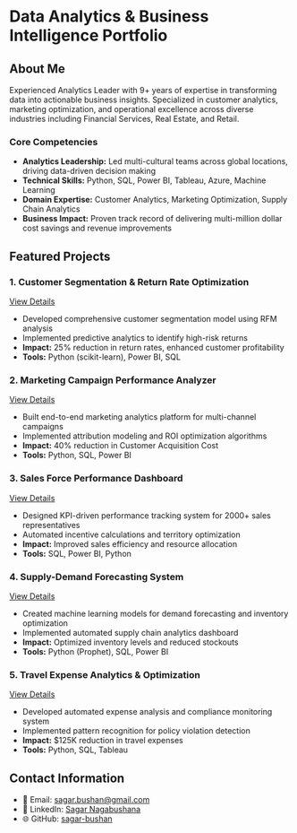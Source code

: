 # Data Analytics & Business Intelligence Portfolio

## About Me
Experienced Analytics Leader with 9+ years of expertise in transforming data into actionable business insights. Specialized in customer analytics, marketing optimization, and operational excellence across diverse industries including Financial Services, Real Estate, and Retail.

### Core Competencies
- **Analytics Leadership:** Led multi-cultural teams across global locations, driving data-driven decision making
- **Technical Skills:** Python, SQL, Power BI, Tableau, Azure, Machine Learning
- **Domain Expertise:** Customer Analytics, Marketing Optimization, Supply Chain Analytics
- **Business Impact:** Proven track record of delivering multi-million dollar cost savings and revenue improvements

## Featured Projects

### 1. Customer Segmentation & Return Rate Optimization
[View Details](./projects/customer-segmentation.md)
- Developed comprehensive customer segmentation model using RFM analysis
- Implemented predictive analytics to identify high-risk returns
- **Impact:** 25% reduction in return rates, enhanced customer profitability
- **Tools:** Python (scikit-learn), Power BI, SQL

### 2. Marketing Campaign Performance Analyzer
[View Details](./projects/marketing-analytics.md)
- Built end-to-end marketing analytics platform for multi-channel campaigns
- Implemented attribution modeling and ROI optimization algorithms
- **Impact:** 40% reduction in Customer Acquisition Cost
- **Tools:** Python, SQL, Power BI

### 3. Sales Force Performance Dashboard
[View Details](./projects/sales-analytics.md)
- Designed KPI-driven performance tracking system for 2000+ sales representatives
- Automated incentive calculations and territory optimization
- **Impact:** Improved sales efficiency and resource allocation
- **Tools:** SQL, Power BI, Python

### 4. Supply-Demand Forecasting System
[View Details](./projects/supply-demand.md)
- Created machine learning models for demand forecasting and inventory optimization
- Implemented automated supply chain analytics dashboard
- **Impact:** Optimized inventory levels and reduced stockouts
- **Tools:** Python (Prophet), SQL, Power BI

### 5. Travel Expense Analytics & Optimization
[View Details](./projects/expense-analytics.md)
- Developed automated expense analysis and compliance monitoring system
- Implemented pattern recognition for policy violation detection
- **Impact:** $125K reduction in travel expenses
- **Tools:** Python, SQL, Tableau

## Contact Information
- 📧 Email: sagar.bushan@gmail.com
- 💼 LinkedIn: [Sagar Nagabushana](https://www.linkedin.com/in/sagar-nagabushana)
- 🌐 GitHub: [sagar-bushan](https://github.com/sagar-bushan)
